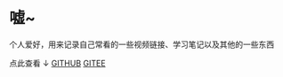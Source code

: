 # 嘘~

个人爱好，用来记录自己常看的一些视频链接、学习笔记以及其他的一些东西

点此查看 ↓
[GITHUB](https://guo-weijie.github.io/ghosie/dist/index.html)
[GITEE](http://guo-weijie.gitee.io/ghosie/#/)